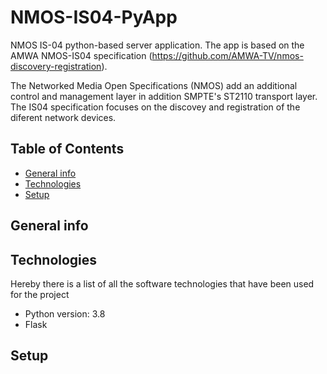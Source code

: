 # NMOS-IS04-PyApp

NMOS IS-04 python-based server application.
The app is based on the AMWA NMOS-IS04 specification (https://github.com/AMWA-TV/nmos-discovery-registration).

The Networked Media Open Specifications (NMOS) add an additional control and management layer in addition SMPTE's ST2110 transport layer. The IS04 specification focuses on the discovey and registration of the diferent network devices.

## Table of Contents
* [General info](#general-info)
* [Technologies](#technologies)
* [Setup](#setup)

## General info

## Technologies
Hereby there is a list of all the software technologies that have been used for the project
* Python version: 3.8
* Flask

## Setup
